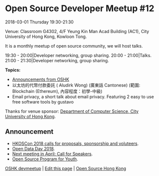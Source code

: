 # Open Source Developer Meetup #12

2018-03-01 Thursday 19:30-21:30

Venue: Classroom G4302, 4/F Yeung Kin Man Acad Building (AC1), City University of Hong Kong, Kowloon Tong.

It is a monthly meetup of open source community, we will host talks.

19:30 - 20:00|Developer networking, group sharing.
20:00 - 21:00|Talks.
21:00 - 21:30|Developer networking, group sharing.

**Topics:**

* [Announcements from OSHK](#announcement)
* 以太坊的代幣付款委託 ( Aludirk Wong) (廣東話 Cantonese)
(範圍: Blockchain (Ethereum), 內容程度：初學-中級)
* Email privacy, a short talk about email privacy. Featuring 2 easy to use free software tools by gustavo   

Thanks for venue sponsor: [Department of Computer Science, City University of Hong Kong](http://cs.cityu.edu.hk/).

## Announcement

* [HKOSCon 2018 calls for proposals, sponsorship and voluteers](https://opensource.hk/hkoscon-2018-calls-for-proposals-and-sponsorship/).
* [Open Data Day 2018](https://opensource.hk/open-data-day-2018/).
* [Next meeting in April: Call for Speakers](https://github.com/opensourcehk/devmeetup/issues).
* [Open Source Program for Youth](https://opensource.hk/program-for-youth/).

[OSHK devmeetup](http://devmeetup.opensource.hk) | [Edit this page](https://github.com/opensourcehk/devmeetup/tree/master/2018/03/README.md) | [Open Source Hong Kong](https://opensource.hk)
